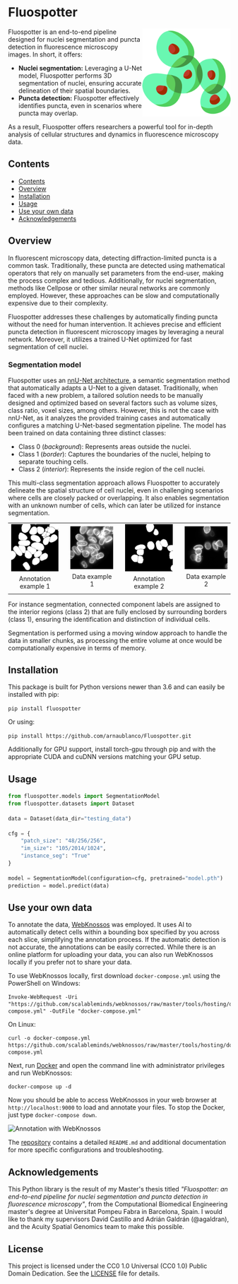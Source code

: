 # Fluospotter

<img src="images/logo.png" width="200px" align="right" alt="Logo of Fluospotter">

Fluospotter is an end-to-end pipeline designed for nuclei segmentation and puncta detection in fluorescence microscopy images. In short, it offers:

* **Nuclei segmentation:** Leveraging a U-Net model, Fluospotter performs 3D segmentation of nuclei, ensuring accurate delineation of their spatial boundaries.
* **Puncta detection:** Fluospotter effectively identifies puncta, even in scenarios where puncta may overlap.

As a result, Fluospotter offers researchers a powerful tool for in-depth analysis of cellular structures and dynamics in fluorescence microscopy data.

## Contents

- [Contents](#contents)
- [Overview](#overview)
- [Installation](#installation)
- [Usage](#usage)
- [Use your own data](#use-your-own-data)
- [Acknowledgements](#acknowledgements)

## Overview

In fluorescent microscopy data, detecting diffraction-limited puncta is a common task. Traditionally, these puncta are detected using mathematical operators that rely on manually set parameters from the end-user, making the process complex and tedious. Additionally, for nuclei segmentation, methods like Cellpose or other similar neural networks are commonly employed. However, these approaches can be slow and computationally expensive due to their complexity.

Fluospotter addresses these challenges by automatically finding puncta without the need for human intervention. It achieves precise and efficient puncta detection in fluorescent microscopy images by leveraging a neural network. Moreover, it utilizes a trained U-Net optimized for fast segmentation of cell nuclei.

### Segmentation model

Fluospotter uses an [nnU-Net architecture](https://www.nature.com/articles/s41592-020-01008-z), a semantic segmentation method that automatically adapts a U-Net to a given dataset. Traditionally, when faced with a new problem, a tailored solution needs to be manually designed and optimized based on several factors such as volume sizes, class ratio, voxel sizes, among others. However, this is not the case with nnU-Net, as it analyzes the provided training cases and automatically configures a matching U-Net-based segmentation pipeline. The model has been trained on data containing three distinct classes:

* Class 0 (*background*): Represents areas outside the nuclei.
* Class 1 (*border*): Captures the boundaries of the nuclei, helping to separate touching cells.
* Class 2 (*interior*): Represents the inside region of the cell nuclei.

This multi-class segmentation approach allows Fluospotter to accurately delineate the spatial structure of cell nuclei, even in challenging scenarios where cells are closely packed or overlapping. It also enables segmentation with an unknown number of cells, which can later be utilized for instance segmentation.

<table style="border: none; border-collapse: collapse; width: 100%;" align="center">
  <tr>
    <td style="padding-right: 20px; border: none; text-align: center;">
      <img src="images/annotations.png" width="175px" alt="Annotation example">
      <br>
      <p style="margin: 5px 0;">Annotation example 1</p>
    </td>
    <td style="padding-right: 20px; border: none; text-align: center;">
      <img src="images/cells.png" width="175px" alt="Data example">
      <br>
      <p style="margin: 5px 0;">Data example 1</p>
    </td>
    <td style="padding-right: 20px; border: none; text-align: center;">
      <img src="images/annotations2.png" width="175px" alt="Annotation example 2">
      <br>
      <p style="margin: 5px 0;">Annotation example 2</p>
    </td>
    <td style="border: none; text-align: center;">
      <img src="images/cells2.png" width="175px" alt="Data example 2">
      <br>
      <p style="margin: 5px 0;">Data example 2</p>
    </td>
  </tr>
</table>

For instance segmentation, connected component labels are assigned to the interior regions (class 2) that are fully enclosed by surrounding borders (class 1), ensuring the identification and distinction of individual cells.

Segmentation is performed using a moving window approach to handle the data in smaller chunks, as processing the entire volume at once would be computationally expensive in terms of memory.

## Installation

This package is built for Python versions newer than 3.6 and can easily be installed with pip:

``pip install fluospotter``

Or using:

``pip install https://github.com/arnaublanco/Fluospotter.git``

Additionally for GPU support, install torch-gpu through pip and with the appropriate CUDA and cuDNN versions matching your GPU setup.

## Usage

```python
from fluospotter.models import SegmentationModel
from fluospotter.datasets import Dataset

data = Dataset(data_dir="testing_data")

cfg = {
    "patch_size": "48/256/256",
    "im_size": "105/2014/1024",
    "instance_seg": "True"
}

model = SegmentationModel(configuration=cfg, pretrained="model.pth")
prediction = model.predict(data)
```

## Use your own data

To annotate the data, [WebKnossos](https://webknossos.org) was employed. It uses AI to automatically detect cells within a bounding box specified by you across each slice, simplifying the annotation process. If the automatic detection is not accurate, the annotations can be easily corrected. While there is an online platform for uploading your data, you can also run WebKnossos locally if you prefer not to share your data.

To use WebKnossos locally, first download `docker-compose.yml` using the PowerShell on Windows:

```
Invoke-WebRequest -Uri "https://github.com/scalableminds/webknossos/raw/master/tools/hosting/docker-compose.yml" -OutFile "docker-compose.yml"
```

On Linux:

```
curl -o docker-compose.yml https://github.com/scalableminds/webknossos/raw/master/tools/hosting/docker-compose.yml
```

Next, run [Docker](https://www.docker.com/) and open the command line with administrator privileges and run WebKnossos:

```
docker-compose up -d
```

Now you should be able to access WebKnossos in your web browser at `http://localhost:9000` to load and annotate your files. To stop the Docker, just type `docker-compose down`.

![Annotation with WebKnossos](images/annotation_webknossos.gif)

The [repository](https://github.com/scalableminds/webknossos) contains a detailed `README.md` and additional documentation for more specific configurations and troubleshooting.

## Acknowledgements

This Python library is the result of my Master's thesis titled <i>"Fluospotter: an end-to-end pipeline for
nuclei segmentation and puncta detection
in fluorescence microscopy"</i>, from the Computational Biomedical Engineering master's degree at Universitat Pompeu Fabra in Barcelona, Spain. I would like to thank my supervisors David Castillo and Adrián Galdrán (@agaldran), and the Acuity Spatial Genomics team to make this possible.

## License

This project is licensed under the CC0 1.0 Universal (CC0 1.0) Public Domain Dedication. See the [LICENSE](LICENSE) file for details.
